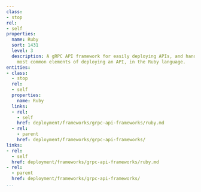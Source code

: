 ```yaml
---
class:
- stop
rel:
- self
properties:
  name: Ruby
  sort: 1431
  level: 3
  description: A gRPC API framework for easily deploying APIs, and handles all the
    most common elements of deploying an API, in the Ruby language.
entities:
- class:
  - stop
  rel:
  - self
  properties:
    name: Ruby
  links:
  - rel:
    - self
    href: deployment/frameworks/grpc-api-frameworks/ruby.md
  - rel:
    - parent
    href: deployment/frameworks/grpc-api-frameworks/
links:
- rel:
  - self
  href: deployment/frameworks/grpc-api-frameworks/ruby.md
- rel:
  - parent
  href: deployment/frameworks/grpc-api-frameworks/
...
```


